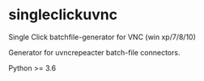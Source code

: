# singleclickuvnc
Single Click batchfile-generator for VNC (win xp/7/8/10)  

Generator for uvncrepeacter batch-file connectors.

Python >= 3.6
